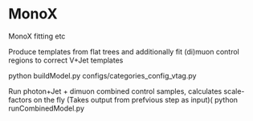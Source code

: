 MonoX
=====

MonoX fitting etc

Produce templates from flat trees and additionally fit 
(di)muon control regions to correct V+Jet templates

  python buildModel.py configs/categories_config_vtag.py

Run photon+Jet + dimuon combined control samples, calculates scale-factors on the fly
(Takes output from prefvious step as input)(
  python runCombinedModel.py 

